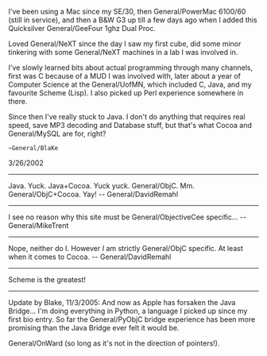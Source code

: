 

I've been using a Mac since my SE/30, then General/PowerMac 6100/60 (still in service), and then a B&W G3 up till a few days ago when I added this Quicksilver General/GeeFour 1ghz Dual Proc.

Loved General/NeXT since the day I saw my first cube, did some minor tinkering with some General/NeXT machines in a lab I was involved in.

I've slowly learned bits about actual programming through many channels, first was C because of a MUD I was involved with, later about a year of Computer Science at the General/UofMN, which included C, Java, and my favourite Scheme (Lisp). I also picked up Perl experience somewhere in there.

Since then I've really stuck to Java.  I don't do anything that requires real speed, save MP3 decoding and Database stuff, but that's what Cocoa and General/MySQL are for, right?

    ~General/BlaKe
3/26/2002

----

Java. Yuck. Java+Cocoa. Yuck yuck.
General/ObjC. Mm. General/ObjC+Cocoa. Yay! -- General/DavidRemahl

----

I see no reason why this site must be General/ObjectiveCee specific... -- General/MikeTrent

----

Nope, neither do I. However _I_ am strictly General/ObjC specific. At least when it comes to Cocoa. -- General/DavidRemahl

----

Scheme is the greatest!

----
Update by Blake, 11/3/2005:
And now as Apple has forsaken the Java Bridge... I'm doing everything in Python, a language I picked up since my first bio entry. So far the General/PyObjC bridge experience has been more promising than the Java Bridge ever felt it would be.

General/OnWard (so long as it's not in the direction of pointers!).